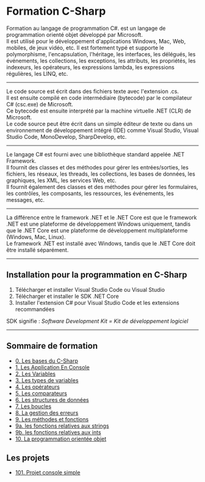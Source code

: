 # Formation C-Sharp

Formation au langage de programmation C#. est un langage de programmation orienté objet développé par Microsoft.  
Il est utilisé pour le développement d'applications Windows, Mac, Web, mobiles, de jeux vidéo, etc. Il est fortement typé et supporte le polymorphisme, l'encapsulation, l'héritage, les interfaces, les délégués, les événements, les collections, les exceptions, les attributs, les propriétés, les indexeurs, les opérateurs, les expressions lambda, les expressions régulières, les LINQ, etc.

---

Le code source est écrit dans des fichiers texte avec l'extension .cs.  
Il est ensuite compilé en code intermédiaire (bytecode) par le compilateur C# (csc.exe) de Microsoft.  
Ce bytecode est ensuite interprété par la machine virtuelle .NET (CLR) de Microsoft.  
Le code source peut être écrit dans un simple éditeur de texte ou dans un environnement de développement intégré (IDE) comme Visual Studio, Visual Studio Code, MonoDevelop, SharpDevelop, etc.

---

Le langage C# est fourni avec une bibliothèque standard appelée .NET Framework.  
Il fournit des classes et des méthodes pour gérer les entrées/sorties, les fichiers, les réseaux, les threads, les collections, les bases de données, les graphiques, les XML, les services Web, etc.  
Il fournit également des classes et des méthodes pour gérer les formulaires, les contrôles, les composants, les ressources, les événements, les messages, etc.

---

La différence entre le framework .NET et le .NET Core est que le framework .NET est une plateforme de développement Windows uniquement, tandis que le .NET Core est une plateforme de développement multiplateforme (Windows, Mac, Linux).  
Le framework .NET est installé avec Windows, tandis que le .NET Core doit être installé séparément.

---

## Installation pour la programmation en C-Sharp

1. Télécharger et installer Visual Studio Code ou Visual Studio
2. Télécharger et installer le SDK .NET Core
3. Installer l'extension C# pour Visual Studio Code et les extensions recommandées

SDK signifie : _Software Development Kit = Kit de développement logiciel_

---

## Sommaire de formation

- [0. Les bases du C-Sharp](000.%20Les%20bases%20du%20C-Sharp/readme.md)
- [1. Les Application En Console](001.LesApplicationEnConsole/readme.md)
- [2. Les Variables](002.LesVariables/readme.md)
- [3. Les types de variables](003.%20Les%20types%20de%20variables/readme.md)
- [4. Les opérateurs](004.%20Les%20opérateurs/readme.md)
- [5. Les comparateurs](005.%20Les%20comparateurs/readme.md)
- [6. Les structures de données](006.%20Les%20structures%20de%20données/readme.md)
- [7. Les boucles](007.%20Les%20boucles/readme.md)
- [8. La gestion des erreurs](008.%20La%20gestions%20des%20erreurs/readme.md)
- [9. Les méthodes et fonctions](009.%20Les%20fonctions/readme.md)
- [9a. les fonctions relatives aux strings](009a.%20Les%20fonctions%20relatives%20aux%20strings/readme.md)
- [9b. les fonctions relatives aux ints](009b.%20Les%20fonctions%20relatives%20aux%20ints/readme.md)
- [10. La programmation orientée objet](010.%20La%20programmation%20orientée%20objet/readme.md)

## Les projets

- [101. Projet console simple](101.%20Projet%20console%20simple/readme.md)
